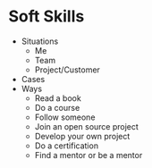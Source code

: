 # Soft Skills

- Situations
  - Me
  - Team
  - Project/Customer
- Cases
- Ways
  - Read a book
  - Do a course
  - Follow someone
  - Join an open source project
  - Develop your own project
  - Do a certification
  - Find a mentor or be a mentor